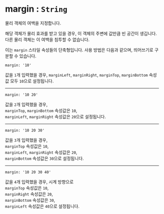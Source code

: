 # margin : `String`

물리 객체의 여백을 지정합니다.

해당 객체가 물리 효과를 받고 있을 경우, 이 객체의 주변에 값만큼 빈 공간이 생깁니다.  
다른 물리 객체는 이 여백을 침투할 수 없습니다.

이는 `margin` 스타일 속성들의 단축형입니다. 사용 방법은 다음과 같으며, 띄어쓰기로 구분할 수 있습니다.

```
margin: '10'
```

값을 `1`개 입력했을 경우, `marginLeft`, `marginRight`, `marginTop`, `marginBottom` 속성값 모두 `10`으로 설정됩니다.

---

```
margin: '10 20'
```

값을 `2`개 입력했을 경우,  
`marginTop`, `marginBottom` 속성값은 `10`,  
`marginLeft`, `marginRight` 속성값은 `20`으로 설정됩니다.

---

```
margin: '10 20 30'
```

값을 `3`개 입력했을 경우,  
`marginTop` 속성값은 `10`,  
`marginLeft`, `marginRight` 속성값은 `20`,  
`marginBottom` 속성값은 `30`으로 설정됩니다.

---

```
margin: '10 20 30 40'
```

값을 `4`개 입력했을 경우, 시계 방향으로  
`marginTop` 속성값은 `10`,  
`marginRight` 속성값은 `20`,  
`marginBottom` 속성값은 `30`,  
`marginLeft` 속성값은 `40`으로 설정됩니다.